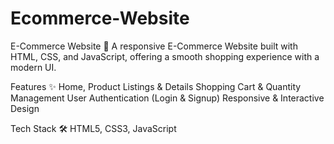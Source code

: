 # Ecommerce-Website
E-Commerce Website 🛒
A responsive E-Commerce Website built with HTML, CSS, and JavaScript, offering a smooth shopping experience with a modern UI.

Features ✨
Home, Product Listings & Details
Shopping Cart & Quantity Management
User Authentication (Login & Signup)
Responsive & Interactive Design

Tech Stack 🛠️
HTML5, CSS3, JavaScript
